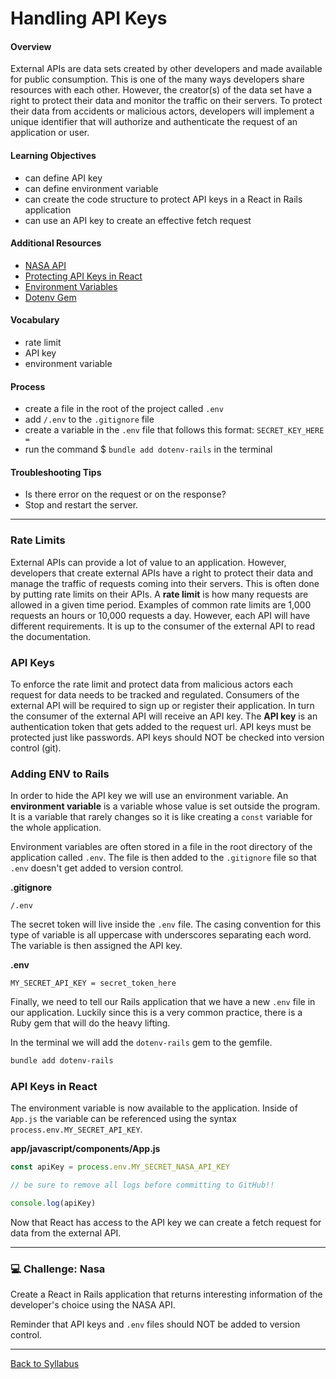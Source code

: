 # Handling API Keys

#### Overview

External APIs are data sets created by other developers and made available for public consumption. This is one of the many ways developers share resources with each other. However, the creator(s) of the data set have a right to protect their data and monitor the traffic on their servers. To protect their data from accidents or malicious actors, developers will implement a unique identifier that will authorize and authenticate the request of an application or user.

#### Learning Objectives

- can define API key
- can define environment variable
- can create the code structure to protect API keys in a React in Rails application
- can use an API key to create an effective fetch request

#### Additional Resources

- [NASA API](https://api.nasa.gov/)
- [Protecting API Keys in React](https://upmostly.com/tutorials/how-to-hide-api-keys-in-react-applications)
- [Environment Variables](https://medium.com/chingu/an-introduction-to-environment-variables-and-how-to-use-them-f602f66d15fa)
- [Dotenv Gem](https://mlcomeau.github.io/using_the_dotenv_gem_in_your_rails_app)

#### Vocabulary

- rate limit
- API key
- environment variable

#### Process

- create a file in the root of the project called `.env`
- add `/.env` to the `.gitignore` file
- create a variable in the `.env` file that follows this format: `SECRET_KEY_HERE =`
- run the command $ `bundle add dotenv-rails` in the terminal

#### Troubleshooting Tips

- Is there error on the request or on the response?
- Stop and restart the server.

---

### Rate Limits

External APIs can provide a lot of value to an application. However, developers that create external APIs have a right to protect their data and manage the traffic of requests coming into their servers. This is often done by putting rate limits on their APIs. A **rate limit** is how many requests are allowed in a given time period. Examples of common rate limits are 1,000 requests an hours or 10,000 requests a day. However, each API will have different requirements. It is up to the consumer of the external API to read the documentation.

### API Keys

To enforce the rate limit and protect data from malicious actors each request for data needs to be tracked and regulated. Consumers of the external API will be required to sign up or register their application. In turn the consumer of the external API will receive an API key. The **API key** is an authentication token that gets added to the request url. API keys must be protected just like passwords. API keys should NOT be checked into version control (git).

### Adding ENV to Rails

In order to hide the API key we will use an environment variable. An **environment variable** is a variable whose value is set outside the program. It is a variable that rarely changes so it is like creating a `const` variable for the whole application.

Environment variables are often stored in a file in the root directory of the application called `.env`. The file is then added to the `.gitignore` file so that `.env` doesn't get added to version control.

**.gitignore**

```
/.env
```

The secret token will live inside the `.env` file. The casing convention for this type of variable is all uppercase with underscores separating each word. The variable is then assigned the API key.

**.env**

```
MY_SECRET_API_KEY = secret_token_here
```

Finally, we need to tell our Rails application that we have a new `.env` file in our application. Luckily since this is a very common practice, there is a Ruby gem that will do the heavy lifting.

In the terminal we will add the `dotenv-rails` gem to the gemfile.

```bash
bundle add dotenv-rails
```

### API Keys in React

The environment variable is now available to the application. Inside of `App.js` the variable can be referenced using the syntax `process.env.MY_SECRET_API_KEY`.

**app/javascript/components/App.js**

```javascript
const apiKey = process.env.MY_SECRET_NASA_API_KEY

// be sure to remove all logs before committing to GitHub!!

console.log(apiKey)
```

Now that React has access to the API key we can create a fetch request for data from the external API.

---

### 💻 Challenge: Nasa

Create a React in Rails application that returns interesting information of the developer's choice using the NASA API.

Reminder that API keys and `.env` files should NOT be added to version control.

---

[Back to Syllabus](../README.md#unit-ten-capstone-project-mvp)
